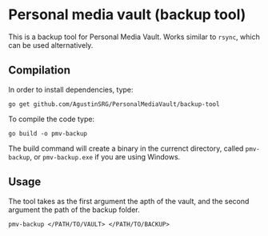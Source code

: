 # Personal media vault (backup tool)

This is a backup tool for Personal Media Vault. Works similar to `rsync`, which can be used alternatively.

## Compilation

In order to install dependencies, type:

```
go get github.com/AgustinSRG/PersonalMediaVault/backup-tool
```

To compile the code type:

```
go build -o pmv-backup
```

The build command will create a binary in the currenct directory, called `pmv-backup`, or `pmv-backup.exe` if you are using Windows.

## Usage

The tool takes as the first argument the apth of the vault, and the second argument the path of the backup folder.

```
pmv-backup </PATH/TO/VAULT> </PATH/TO/BACKUP>
```
